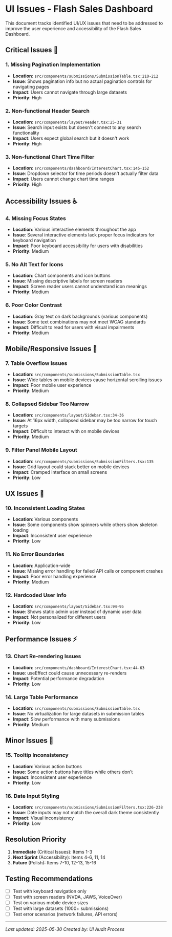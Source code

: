 # UI Issues - Flash Sales Dashboard

This document tracks identified UI/UX issues that need to be addressed to improve the user experience and accessibility of the Flash Sales Dashboard.

## Critical Issues 🔴

### 1. Missing Pagination Implementation
- **Location**: `src/components/submissions/SubmissionTable.tsx:210-212`
- **Issue**: Shows pagination info but no actual pagination controls for navigating pages
- **Impact**: Users cannot navigate through large datasets
- **Priority**: High

### 2. Non-functional Header Search
- **Location**: `src/components/layout/Header.tsx:25-31`
- **Issue**: Search input exists but doesn't connect to any search functionality
- **Impact**: Users expect global search but it doesn't work
- **Priority**: High

### 3. Non-functional Chart Time Filter
- **Location**: `src/components/dashboard/InterestChart.tsx:145-152`
- **Issue**: Dropdown selector for time periods doesn't actually filter data
- **Impact**: Users cannot change chart time ranges
- **Priority**: High

## Accessibility Issues ♿

### 4. Missing Focus States
- **Location**: Various interactive elements throughout the app
- **Issue**: Several interactive elements lack proper focus indicators for keyboard navigation
- **Impact**: Poor keyboard accessibility for users with disabilities
- **Priority**: Medium

### 5. No Alt Text for Icons
- **Location**: Chart components and icon buttons
- **Issue**: Missing descriptive labels for screen readers
- **Impact**: Screen reader users cannot understand icon meanings
- **Priority**: Medium

### 6. Poor Color Contrast
- **Location**: Gray text on dark backgrounds (various components)
- **Issue**: Some text combinations may not meet WCAG standards
- **Impact**: Difficult to read for users with visual impairments
- **Priority**: Medium

## Mobile/Responsive Issues 📱

### 7. Table Overflow Issues
- **Location**: `src/components/submissions/SubmissionTable.tsx`
- **Issue**: Wide tables on mobile devices cause horizontal scrolling issues
- **Impact**: Poor mobile user experience
- **Priority**: Medium

### 8. Collapsed Sidebar Too Narrow
- **Location**: `src/components/layout/Sidebar.tsx:34-36`
- **Issue**: At 16px width, collapsed sidebar may be too narrow for touch targets
- **Impact**: Difficult to interact with on mobile devices
- **Priority**: Medium

### 9. Filter Panel Mobile Layout
- **Location**: `src/components/submissions/SubmissionFilters.tsx:135`
- **Issue**: Grid layout could stack better on mobile devices
- **Impact**: Cramped interface on small screens
- **Priority**: Low

## UX Issues 🎯

### 10. Inconsistent Loading States
- **Location**: Various components
- **Issue**: Some components show spinners while others show skeleton loading
- **Impact**: Inconsistent user experience
- **Priority**: Low

### 11. No Error Boundaries
- **Location**: Application-wide
- **Issue**: Missing error handling for failed API calls or component crashes
- **Impact**: Poor error handling experience
- **Priority**: Medium

### 12. Hardcoded User Info
- **Location**: `src/components/layout/Sidebar.tsx:94-95`
- **Issue**: Shows static admin user instead of dynamic user data
- **Impact**: Not personalized for different users
- **Priority**: Low

## Performance Issues ⚡

### 13. Chart Re-rendering Issues
- **Location**: `src/components/dashboard/InterestChart.tsx:44-63`
- **Issue**: useEffect could cause unnecessary re-renders
- **Impact**: Potential performance degradation
- **Priority**: Low

### 14. Large Table Performance
- **Location**: `src/components/submissions/SubmissionTable.tsx`
- **Issue**: No virtualization for large datasets in submission tables
- **Impact**: Slow performance with many submissions
- **Priority**: Medium

## Minor Issues 🔧

### 15. Tooltip Inconsistency
- **Location**: Various action buttons
- **Issue**: Some action buttons have titles while others don't
- **Impact**: Inconsistent user experience
- **Priority**: Low

### 16. Date Input Styling
- **Location**: `src/components/submissions/SubmissionFilters.tsx:226-238`
- **Issue**: Date inputs may not match the overall dark theme consistently
- **Impact**: Visual inconsistency
- **Priority**: Low

## Resolution Priority

1. **Immediate** (Critical Issues): Items 1-3
2. **Next Sprint** (Accessibility): Items 4-6, 11, 14
3. **Future** (Polish): Items 7-10, 12-13, 15-16

## Testing Recommendations

- [ ] Test with keyboard navigation only
- [ ] Test with screen readers (NVDA, JAWS, VoiceOver)
- [ ] Test on various mobile device sizes
- [ ] Test with large datasets (1000+ submissions)
- [ ] Test error scenarios (network failures, API errors)

---

*Last updated: 2025-05-30*
*Created by: UI Audit Process*